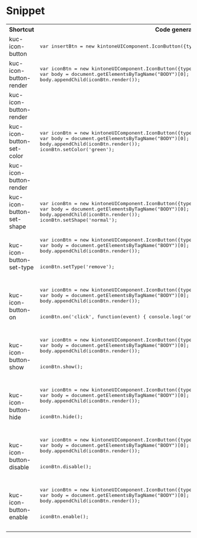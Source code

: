 # Snippet
<table>
<tr>
<th>Shortcut</th>
<th>Code generator</th>
<th>Description</th>
</tr>

<tr>
<td>kuc-icon-button</td>
<td>
<pre>
var insertBtn = new kintoneUIComponent.IconButton({type: 'insert',color:'blue', size: 'small'});
</pre>
</td>
<td>Constructor</td>
</tr>

<tr>
<td>kuc-icon-button-render</td>
<td>
<pre>
var iconBtn = new kintoneUIComponent.IconButton({type: 'insert'});
var body = document.getElementsByTagName("BODY")[0];
body.appendChild(iconBtn.render());
</pre>
</td>
<td>Get dom element of component.</td>
</tr>

<tr>
<td>kuc-icon-button-render</td>
<td>
<pre>
</pre>
</td>
<td></td>
</tr>

<tr>
<td>kuc-icon-button-set-color</td>
<td>
<pre>
var iconBtn = new kintoneUIComponent.IconButton({type: 'insert'});
var body = document.getElementsByTagName("BODY")[0];
body.appendChild(iconBtn.render());
iconBtn.setColor('green');
</pre>
</td>
<td>Change color of icon button.</td>
</tr>

<tr>
<td>kuc-icon-button-render</td>
<td>
<pre>
</pre>
</td>
<td></td>
</tr>

<tr>
<td>kuc-icon-button-set-shape</td>
<td>
<pre>
var iconBtn = new kintoneUIComponent.IconButton({type: 'insert'});
var body = document.getElementsByTagName("BODY")[0];
body.appendChild(iconBtn.render());
iconBtn.setShape('normal');
</pre>
</td>
<td>Change shape of icon button.</td>
</tr>

<tr>
<td>kuc-icon-button-set-type</td>
<td>
<pre>
var iconBtn = new kintoneUIComponent.IconButton({type: 'insert'});
var body = document.getElementsByTagName("BODY")[0];
body.appendChild(iconBtn.render());
 
iconBtn.setType('remove');
</pre>
</td>
<td>Set the type of the button.</td>
</tr>

<tr>
<td>kuc-icon-button-on</td>
<td>
<pre>
var iconBtn = new kintoneUIComponent.IconButton({type: 'insert'});
var body = document.getElementsByTagName("BODY")[0];
body.appendChild(iconBtn.render());
 
iconBtn.on('click', function(event) {
    console.log('on click');
});
</pre>
</td>
<td>Register callback for click event</td>
</tr>

<tr>
<td>kuc-icon-button-show</td>
<td>
<pre>
var iconBtn = new kintoneUIComponent.IconButton({type: 'insert'});
var body = document.getElementsByTagName("BODY")[0];
body.appendChild(iconBtn.render());
 
iconBtn.show();
</pre>
</td>
<td>Display the icon button.</td>
</tr>

<tr>
<td>kuc-icon-button-hide</td>
<td>
<pre>
var iconBtn = new kintoneUIComponent.IconButton({type: 'insert'});
var body = document.getElementsByTagName("BODY")[0];
body.appendChild(iconBtn.render());
 
iconBtn.hide();
</pre>
</td>
<td>Hide the icon button.</td>
</tr>

<tr>
<td>kuc-icon-button-disable</td>
<td>
<pre>
var iconBtn = new kintoneUIComponent.IconButton({type: 'insert'});
var body = document.getElementsByTagName("BODY")[0];
body.appendChild(iconBtn.render());
 
iconBtn.disable();
</pre>
</td>
<td>Disabled the icon button.</td>
</tr>

<tr>
<td>kuc-icon-button-enable</td>
<td>
<pre>
var iconBtn = new kintoneUIComponent.IconButton({type: 'insert'});
var body = document.getElementsByTagName("BODY")[0];
body.appendChild(iconBtn.render());
 
iconBtn.enable();
</pre>
</td>
<td>Enabled the icon button.</td>
</tr>
</table>